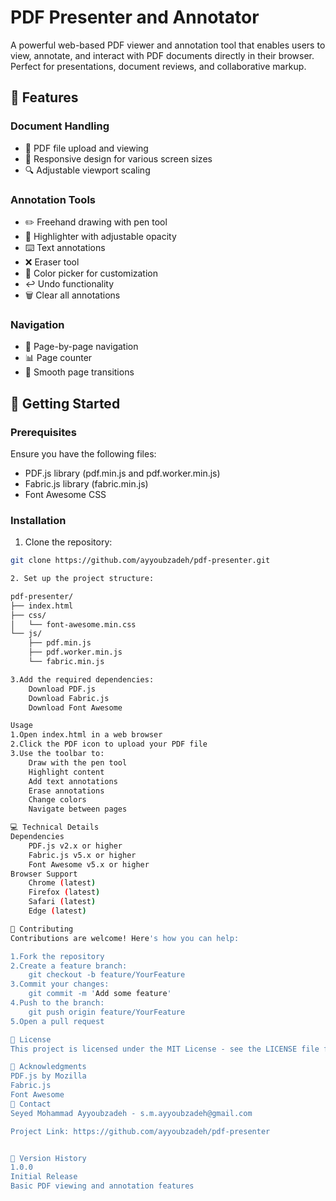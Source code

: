 # PDF Presenter and Annotator

A powerful web-based PDF viewer and annotation tool that enables users to view, annotate, and interact with PDF documents directly in their browser. Perfect for presentations, document reviews, and collaborative markup.

## 🌟 Features

### Document Handling
- 📄 PDF file upload and viewing
- 📱 Responsive design for various screen sizes
- 🔍 Adjustable viewport scaling

### Annotation Tools
- ✏️ Freehand drawing with pen tool
- 🌈 Highlighter with adjustable opacity
- ⌨️ Text annotations
- ❌ Eraser tool
- 🎨 Color picker for customization
- ↩️ Undo functionality
- 🗑️ Clear all annotations

### Navigation
- 📖 Page-by-page navigation
- 📊 Page counter
- 🔄 Smooth page transitions

## 🚀 Getting Started

### Prerequisites

Ensure you have the following files:
- PDF.js library (pdf.min.js and pdf.worker.min.js)
- Fabric.js library (fabric.min.js)
- Font Awesome CSS

### Installation

1. Clone the repository:
```bash
git clone https://github.com/ayyoubzadeh/pdf-presenter.git

2. Set up the project structure:

pdf-presenter/
├── index.html
├── css/
│   └── font-awesome.min.css
└── js/
    ├── pdf.min.js
    ├── pdf.worker.min.js
    └── fabric.min.js

3.Add the required dependencies:
    Download PDF.js
    Download Fabric.js
    Download Font Awesome

Usage
1.Open index.html in a web browser
2.Click the PDF icon to upload your PDF file
3.Use the toolbar to:
    Draw with the pen tool
    Highlight content
    Add text annotations
    Erase annotations
    Change colors
    Navigate between pages

💻 Technical Details
Dependencies
    PDF.js v2.x or higher
    Fabric.js v5.x or higher
    Font Awesome v5.x or higher
Browser Support
    Chrome (latest)
    Firefox (latest)
    Safari (latest)
    Edge (latest)

🤝 Contributing
Contributions are welcome! Here's how you can help:

1.Fork the repository
2.Create a feature branch:
    git checkout -b feature/YourFeature
3.Commit your changes:
    git commit -m 'Add some feature'
4.Push to the branch:
    git push origin feature/YourFeature
5.Open a pull request

📝 License
This project is licensed under the MIT License - see the LICENSE file for details.

🙏 Acknowledgments
PDF.js by Mozilla
Fabric.js
Font Awesome
📧 Contact
Seyed Mohammad Ayyoubzadeh - s.m.ayyoubzadeh@gmail.com

Project Link: https://github.com/ayyoubzadeh/pdf-presenter


🔄 Version History
1.0.0
Initial Release
Basic PDF viewing and annotation features

